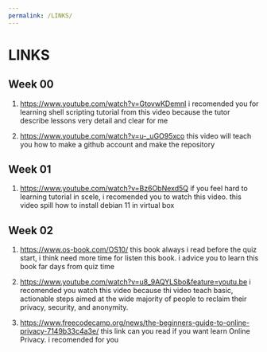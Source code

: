 ```yaml
---
permalink: /LINKS/
---
```


# LINKS

## Week 00
1. https://www.youtube.com/watch?v=GtovwKDemnI
i recomended you for learning shell scripting tutorial from this video because the tutor describe lessons very detail and clear for me

2. https://www.youtube.com/watch?v=u-_uGO95xco
this video will teach you how to make a github account and make the repository 

## Week 01
1. https://www.youtube.com/watch?v=Bz6ObNexd5Q
if you feel hard to learning tutorial in scele, i recomended you to watch this video. this video spill how to install debian 11 in virtual box

## Week 02 
1. https://www.os-book.com/OS10/
this book always i read before the quiz start, i think need more time for listen this book. i advice you to learn this book far days from quiz time

2. https://www.youtube.com/watch?v=u8_9AQYLSbo&feature=youtu.be
i recomended you watch this video because thi video teach basic, actionable steps aimed at the wide majority of people to reclaim their privacy, security, and anonymity. 

3. https://www.freecodecamp.org/news/the-beginners-guide-to-online-privacy-7149b33c4a3e/
this link can you read if you want learn Online Privacy. i recomended for you 

